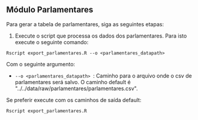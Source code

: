 ## Módulo Parlamentares

Para gerar a tabela de parlamentares, siga as seguintes etapas:

1. Execute o script que processa os dados dos parlamentares. Para isto execute o seguinte comando:

```
Rscript export_parlamentares.R --o <parlamentares_datapath> 
```

Com o seguinte argumento:

* `--o <parlamentares_datapath> `: Caminho para o arquivo onde o csv de parlamentares será salvo. O caminho default é "../../data/raw/parlamentares/parlamentares.csv".

Se preferir execute com os caminhos de saída default:

```
Rscript export_parlamentares.R
```
